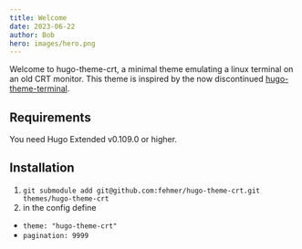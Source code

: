 ```yaml
---
title: Welcome
date: 2023-06-22
author: Bob
hero: images/hero.png
---
```


Welcome to hugo-theme-crt, a minimal theme emulating a linux terminal on an old CRT monitor. This theme is inspired by the now discontinued [hugo-theme-terminal](https://github.com/panr/hugo-theme-terminal).


## Requirements

You need Hugo Extended v0.109.0 or higher. 


## Installation

1. ```git submodule add git@github.com:fehmer/hugo-theme-crt.git themes/hugo-theme-crt```
2. in the config define
  -  `theme: "hugo-theme-crt"`
  - `pagination: 9999`
